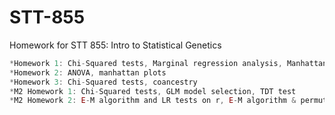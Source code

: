 # STT-855
Homework for STT 855: Intro to Statistical Genetics
```javascript
*Homework 1: Chi-Squared tests, Marginal regression analysis, Manhattan plots
*Homework 2: ANOVA, manhattan plots
*Homework 3: Chi-Squared tests, coancestry
*M2 Homework 1: Chi-Squared tests, GLM model selection, TDT test 
*M2 Homework 2: E-M algorithm and LR tests on r, E-M algorithm & permutation & bootstrapping in QTL analysis
```
